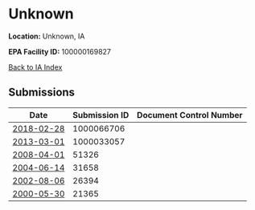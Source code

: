 # Unknown

**Location:** Unknown, IA

**EPA Facility ID:** 100000169827

[Back to IA Index](../../index.md)

## Submissions

| Date | Submission ID | Document Control Number |
|------|--------------|-------------------------|
| [2018-02-28](submissions/1000066706.md) | 1000066706 |  |
| [2013-03-01](submissions/1000033057.md) | 1000033057 |  |
| [2008-04-01](submissions/51326.md) | 51326 |  |
| [2004-06-14](submissions/31658.md) | 31658 |  |
| [2002-08-06](submissions/26394.md) | 26394 |  |
| [2000-05-30](submissions/21365.md) | 21365 |  |
